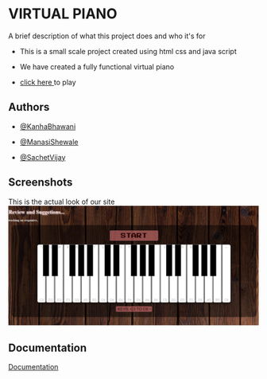 # VIRTUAL PIANO

A brief description of what this project does and who it's for

- This is a small scale project created using html css and java script
- We have created a fully functional virtual piano 
 
 - [click here ](https://kanhabhawani.github.io/Piano/) to play

## Authors

- [@KanhaBhawani](https://github.com/KanhaBhawani)

- [@ManasiShewale](https://github.com/ManasiShewale)

- [@SachetVijay](https://github.com/SachetVijay)









## Screenshots
This is the actual look of our site
![App Screenshot](https://github.com/KanhaBhawani/Piano/blob/master/photos/piano%20ss.png)




## Documentation

[Documentation](https://github.com/KanhaBhawani/Piano/blob/master/about%20us/Documentation.pdf)

